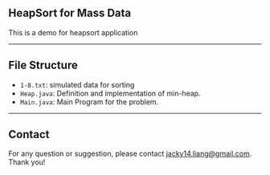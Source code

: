 ## HeapSort for Mass Data

This is a demo for heapsort application

---

## File Structure

+ `1-8.txt`: simulated data for sorting
+ `Heap.java`: Definition and implementation of min-heap.
+ `Main.java`: Main Program for the problem.

---

## Contact

For any question or suggestion, please contact jacky14.liang@gmail.com. Thank you!